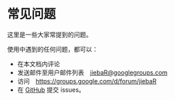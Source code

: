 # 常见问题

这里是一些大家常提到的问题。

使用中遇到的任何问题，都可以：

+ 在本文档内评论
+ 发送邮件至用户邮件列表　[jiebaR@googlegroups.com](mailto:jiebaR@googlegroups.com)
+ 访问　https://groups.google.com/d/forum/jiebaR
+ 在 [GitHub](https://github.com/qinwf/jiebaR) 提交 issues。　

<iframe id="forum_embed"
  src="javascript:void(0)"
  scrolling="no"
  frameborder="0"
  width="900"
  height="500">
</iframe>
<script type="text/javascript">
  document.getElementById('forum_embed').src =
     'https://groups.google.com/forum/embed/?place=forum/jiebar'
     + '&showsearch=false&showpopout=false&showtabs=false&hideforumtitle=true'
     + '&parenturl=' + encodeURIComponent(window.location.href);
</script>
